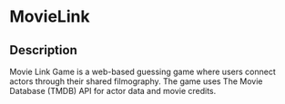 # MovieLink

## Description

Movie Link Game is a web-based guessing game where users connect actors through their shared filmography. The game uses The Movie Database (TMDB) API for actor data and movie credits.